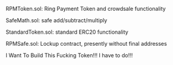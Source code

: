 RPMToken.sol: Ring Payment Token and crowdsale functionality

SafeMath.sol: safe add/subtract/multiply

StandardToken.sol: standard ERC20 functionality

RPMSafe.sol: Lockup contract, presently without final addresses

I Want To Build This Fucking Token!!! I have to do!!!
